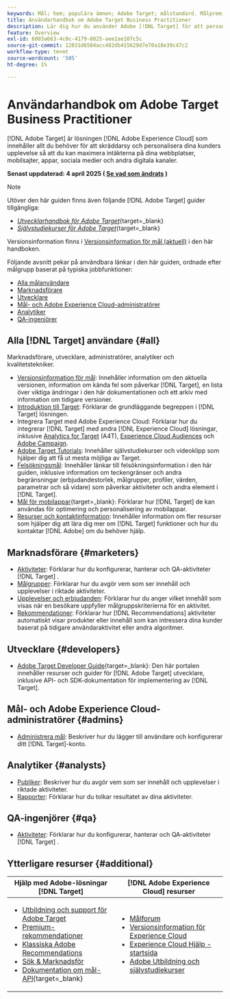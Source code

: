 ```yaml
---
keywords: Mål; hem; populära ämnen; Adobe Target; målstandard. Målpremie. Dokumentation av mål. Dokumentation för Adobe Target; Handledare Guide; Användarhandbok
title: Användarhandbok om Adobe Target Business Practitioner
description: Lär dig hur du använder Adobe [!DNL Target] för att personalisera era kunders upplevelser för att maximera intäkterna på era webb- och mobilwebbplatser, appar och andra digitala kanaler.
feature: Overview
exl-id: 6003a663-4c0c-4179-8025-aee2ae107c5c
source-git-commit: 12831d6584acc482db415629d7e70a18e39c47c2
workflow-type: tm+mt
source-wordcount: '505'
ht-degree: 1%

---
```


# Användarhandbok om Adobe Target Business Practitioner

[!DNL Adobe Target] är lösningen [!DNL Adobe Experience Cloud] som innehåller allt du behöver för att skräddarsy och personalisera dina kunders upplevelse så att du kan maximera intäkterna på dina webbplatser, mobilsajter, appar, sociala medier och andra digitala kanaler.

**Senast uppdaterad: 4 april 2025 ( [Se vad som ändrats](r-release-notes/doc-change.md) )**

>[!NOTE]
>
>Utöver den här guiden finns även följande [!DNL Adobe Target] guider tillgängliga:
>
>- [*Utvecklarhandbok för Adobe Target*](https://experienceleague.adobe.com/docs/target-dev/developer/overview.html){target=_blank}
>- [*Självstudiekurser för Adobe Target*](https://experienceleague.adobe.com/docs/target-learn/tutorials/overview.html){target=_blank}
>
>Versionsinformation finns i [Versionsinformation för mål (aktuell)](/help/main/r-release-notes/release-notes.md) i den här handboken.

Följande avsnitt pekar på användbara länkar i den här guiden, ordnade efter målgrupp baserat på typiska jobbfunktioner:

- [Alla målanvändare](#all)
- [Marknadsförare](#marketers)
- [Utvecklare](#developers)
- [Mål- och Adobe Experience Cloud-administratörer](#admins)
- [Analytiker](#analysts)
- [QA-ingenjörer](#qa)

## Alla [!DNL Target] användare {#all}

Marknadsförare, utvecklare, administratörer, analytiker och kvalitetstekniker.

- [Versionsinformation för mål](r-release-notes/release-notes.md): Innehåller information om den aktuella versionen, information om kända fel som påverkar [!DNL Target], en lista över viktiga ändringar i den här dokumentationen och ett arkiv med information om tidigare versioner.
- [Introduktion till Target](c-intro/intro.md): Förklarar de grundläggande begreppen i [!DNL Target] lösningen.
- Integrera Target med Adobe Experience Cloud: Förklarar hur du integrerar [!DNL Target] med andra [!DNL Experience Cloud] lösningar, inklusive [Analytics for Target](/help/main/c-integrating-target-with-mac/a4t/a4t.md) (A4T), [Experience Cloud Audiences](/help/main/c-integrating-target-with-mac/mmp.md) och [Adobe Campaign](/help/main/c-integrating-target-with-mac/campaign-and-target.md).
- [Adobe Target Tutorials](https://experienceleague.adobe.com/docs/target-learn/tutorials/overview.html): Innehåller självstudiekurser och videoklipp som hjälper dig att få ut mesta möjliga av Target.
- [Felsökningsmål](r-troubleshooting-target/troubleshooting-target.md): Innehåller länkar till felsökningsinformation i den här guiden, inklusive information om teckengränser och andra begränsningar (erbjudandestorlek, målgrupper, profiler, värden, parametrar och så vidare) som påverkar aktiviteter och andra element i [!DNL Target].
- [Mål för mobilappar](https://experienceleague.adobe.com/docs/target-dev/developer/mobile-apps/overview.html){target=_blank}: Förklarar hur [!DNL Target] de kan användas för optimering och personalisering av mobilappar.
- [Resurser och kontaktinformation](cmp-resources-and-contact-information.md): Innehåller information om fler resurser som hjälper dig att lära dig mer om [!DNL Target] funktioner och hur du kontaktar [!DNL Adobe] om du behöver hjälp.

## Marknadsförare {#marketers}

- [Aktiviteter](c-activities/activities.md): Förklarar hur du konfigurerar, hanterar och QA-aktiviteter [!DNL Target] .
- [Målgrupper](c-target/target.md): Förklarar hur du avgör vem som ser innehåll och upplevelser i riktade aktiviteter.
- [Upplevelser och erbjudanden](c-experiences/experiences.md): Förklarar hur du anger vilket innehåll som visas när en besökare uppfyller målgruppskriterierna för en aktivitet.
- [Rekommendationer](c-recommendations/recommendations.md): Förklarar hur [!DNL Recommendations] aktiviteter automatiskt visar produkter eller innehåll som kan intressera dina kunder baserat på tidigare användaraktivitet eller andra algoritmer.

## Utvecklare {#developers}

- [Adobe Target Developer Guide](https://experienceleague.adobe.com/docs/target-dev/developer/overview.html){target=_blank}: Den här portalen innehåller resurser och guider för [!DNL Adobe Target] utvecklare, inklusive API- och SDK-dokumentation för implementering av [!DNL Target].

## Mål- och Adobe Experience Cloud-administratörer {#admins}

- [Administrera mål](administrating-target/administrating-target.md): Beskriver hur du lägger till användare och konfigurerar ditt [!DNL Target]-konto.

## Analytiker {#analysts}

- [Publiker](c-target/target.md): Beskriver hur du avgör vem som ser innehåll och upplevelser i riktade aktiviteter.
- [Rapporter](c-reports/reports.md): Förklarar hur du tolkar resultatet av dina aktiviteter.

## QA-ingenjörer {#qa}

- [Aktiviteter](c-activities/activities.md): Förklarar hur du konfigurerar, hanterar och QA-aktiviteter [!DNL Target] .

## Ytterligare resurser {#additional}

| Hjälp med Adobe-lösningar [!DNL Target] | [!DNL Adobe Experience Cloud] resurser |
|--- |--- |
| <ul><li>[Utbildning och support för Adobe Target](https://helpx.adobe.com/support/target.html)</li><li>[Premium-rekommendationer](c-recommendations/recommendations.md)</li><li>[Klassiska Adobe Recommendations](/help/main/assets/adobe-recommendations-classic.pdf)</li><li>[Sök &amp; Marknadsför](https://experienceleague.adobe.com/docs/search-promote/using/sp-home.html)</li><li>[Dokumentation om mål-API](https://experienceleague.adobe.com/docs/target-dev/developer/api/target-api-overview.html){target=_blank}</li></ul> | <ul><li>[Målforum](https://experienceleaguecommunities.adobe.com/t5/adobe-target/ct-p/adobe-target-community)</li><li>[Versionsinformation för Experience Cloud](https://experienceleague.adobe.com/docs/release-notes/experience-cloud/current.html)</li><li>[Experience Cloud Hjälp - startsida](https://helpx.adobe.com/support/experience-cloud.html)</li><li>[Adobe Utbildning och självstudiekurser](https://helpx.adobe.com/learning.html?promoid=KAUDK)</li></ul> |  |

